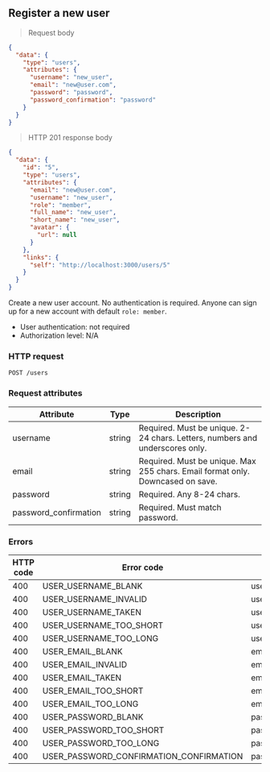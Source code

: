 ## Register a new user

> Request body

```JSON
{
  "data": {
    "type": "users",
    "attributes": {
      "username": "new_user",
      "email": "new@user.com",
      "password": "password",
      "password_confirmation": "password"
    }
  }
}
```

> HTTP 201 response body

```JSON
{
  "data": {
    "id": "5",
    "type": "users",
    "attributes": {
      "email": "new@user.com",
      "username": "new_user",
      "role": "member",
      "full_name": "new_user",
      "short_name": "new_user",
      "avatar": {
        "url": null
      }
    },
    "links": {
      "self": "http://localhost:3000/users/5"
    }
  }
}
```

Create a new user account. No authentication is required. Anyone can sign up for a new account with default `role: member`.

* User authentication: not required
* Authorization level: N/A

### HTTP request

`POST /users`

### Request attributes

Attribute | Type | Description
--------- | ---- | -----------
username | string | Required. Must be unique. 2-24 chars. Letters, numbers and underscores only.
email | string | Required. Must be unique. Max 255 chars. Email format only. Downcased on save.
password | string | Required. Any 8-24 chars.
password_confirmation | string | Required. Must match password.

### Errors

HTTP code | Error code | Pointer
--------- | ---------- | -------
400 | USER_USERNAME_BLANK | username
400 | USER_USERNAME_INVALID | username
400 | USER_USERNAME_TAKEN | username
400 | USER_USERNAME_TOO_SHORT | username
400 | USER_USERNAME_TOO_LONG | username
400 | USER_EMAIL_BLANK | email
400 | USER_EMAIL_INVALID | email
400 | USER_EMAIL_TAKEN | email
400 | USER_EMAIL_TOO_SHORT | email
400 | USER_EMAIL_TOO_LONG | email
400 | USER_PASSWORD_BLANK | password
400 | USER_PASSWORD_TOO_SHORT | password
400 | USER_PASSWORD_TOO_LONG | password
400 | USER_PASSWORD_CONFIRMATION_CONFIRMATION | password_confirmation
